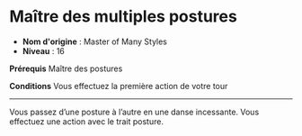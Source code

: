 # Maître des multiples postures

 * **Nom d'origine** : Master of Many Styles
 * **Niveau** : 16


<p><strong>Prérequis</strong> Maître des postures</p>
<p><strong>Conditions</strong> Vous effectuez la première action de votre tour</p>
<hr>
<p>Vous passez d’une posture à l’autre en une danse incessante. Vous effectuez une action avec le trait posture.</p>